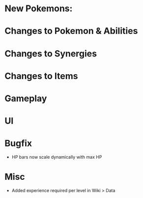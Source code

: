 # New Pokemons:

# Changes to Pokemon & Abilities

# Changes to Synergies

# Changes to Items

# Gameplay

# UI

# Bugfix

- HP bars now scale dynamically with max HP

# Misc

- Added experience required per level in Wiki > Data
